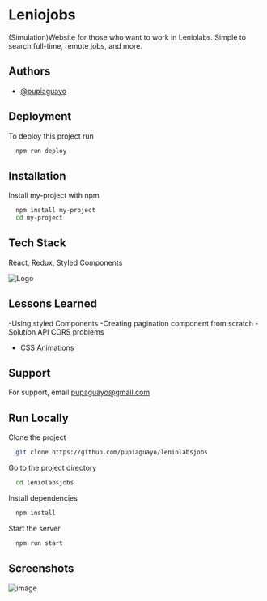 
# Leniojobs

(Simulation)Website for those who want to work in Leniolabs. Simple to search full-time, remote jobs, and more.

## Authors

- [@pupiaguayo](https://www.github.com/pupiaguayo)

  
## Deployment

To deploy this project run

```bash
  npm run deploy
```

  
## Installation 

Install my-project with npm

```bash 
  npm install my-project
  cd my-project
```
    
## Tech Stack

React, Redux, Styled Components

  
![Logo](https://i.ibb.co/StBB1Lb/leniologo.png)

    
## Lessons Learned

 -Using styled Components
 -Creating pagination component from scratch
 -Solution API CORS problems
- CSS Animations
  
## Support

For support, email pupaguayo@gmail.com

  
## Run Locally

Clone the project

```bash
  git clone https://github.com/pupiaguayo/leniolabsjobs
```

Go to the project directory

```bash
  cd leniolabsjobs
```

Install dependencies

```bash
  npm install
```

Start the server

```bash
  npm run start
```

  
## Screenshots
![image](https://user-images.githubusercontent.com/67393038/120259198-df619100-c269-11eb-8019-43ecd1b858b5.png)
